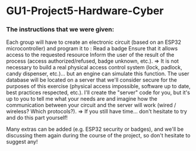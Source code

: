 # GU1-Project5-Hardware-Cyber

### The instructions that we were given:

Each group will have to create an electronic circuit (based on an ESP32 microcontroller) and program it to : 
Read a badge
Ensure that it allows access to the requested resource
Inform the user of the result of the process (access authorized/refused, badge unknown, etc.).
⇒ It is not necessary to build a real physical access control system (lock, padlock, candy dispenser, etc.)... but an engine can simulate this function.
The user database will be located on a server that we'll consider secure for the purposes of this exercise (physical access impossible, software up to date, best practices respected, etc.).
I'll create the "server" code for you, but it's up to you to tell me what your needs are and imagine how the communication between your circuit and the server will work (wired / wireless? Which protocols?).
⇒ If you still have time... don't hesitate to try and do this part yourself!


Many extras can be added (e.g. ESP32 security or badges), and we'll be discussing them again during the course of the project, so don't hesitate to suggest any!
